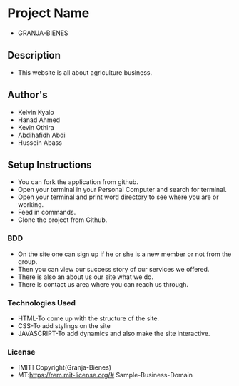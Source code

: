 # Project Name
- GRANJA-BIENES
## Description
- This website is all about agriculture business.
## Author's
- Kelvin Kyalo
- Hanad Ahmed
- Kevin Othira
- Abdihafidh Abdi
- Hussein Abass
## Setup Instructions
- You can fork the application from github.
- Open your terminal in your Personal Computer and search for terminal.
- Open your terminal and print word directory to see where you are or working.
- Feed in commands.
- Clone the project from Github.
### BDD
- On the site one can sign up if he or she is a new member or not from the group.
- Then you can view our success story of our services we offered.
- There is also an about us our site what we do.
- There is contact us area where you can reach us through.
### Technologies Used
- HTML-To come up with the structure of the site.
- CSS-To add stylings on the site
- JAVASCRIPT-To add dynamics and also make the site interactive.
### License
- [MIT] Copyright(Granja-Bienes)
- MT:https://rem.mit-license.org/# Sample-Business-Domain
